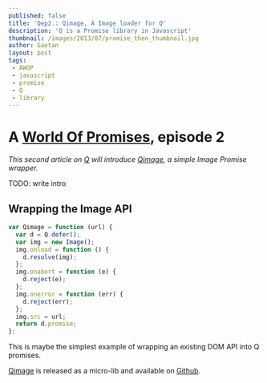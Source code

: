 ```yaml
---
published: false
title: 'Qep2.: Qimage, A Image loader for Q'
description: 'Q is a Promise library in Javascript'
thumbnail: /images/2013/07/promise_then_thumbnail.jpg
author: Gaetan
layout: post
tags:
 - AWOP
 - javascript
 - promise
 - Q
 - library
---
```


[0]: /pages/a-world-of-promises/
[1]: http://github.com/kriskowal/q
[2]: http://github.com/gre/qimage

# A [World Of Promises][0], episode 2

*This second article on [Q][1] will introduce [Qimage][2], a simple Image Promise wrapper.*

TODO: write intro

## Wrapping the Image API

```javascript
var Qimage = function (url) {
  var d = Q.defer();
  var img = new Image();
  img.onload = function () {
    d.resolve(img);
  };
  img.onabort = function (e) {
    d.reject(e);
  };
  img.onerror = function (err) {
    d.reject(err);
  };
  img.src = url;
  return d.promise;
};
```

This is maybe the simplest example of wrapping an existing DOM API into
Q promises.

[Qimage][2] is released as a micro-lib and available on [Github][2].

